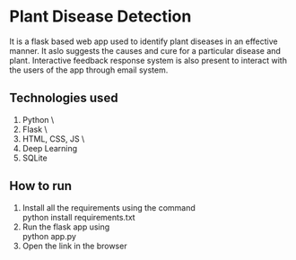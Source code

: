 # Plant Disease Detection
It is a flask based web app used to identify plant diseases in an effective manner. It aslo suggests the causes and cure for a particular disease and plant. Interactive feedback response system is also present to interact with the users of the app through email system.

## Technologies used
1. Python \
2. Flask \
3. HTML, CSS, JS \
4. Deep Learning
5. SQLite


## How to run
1. Install all the requirements using the command \
   python install requirements.txt
2. Run the flask app using \
   python app.py
3. Open the link in the browser

